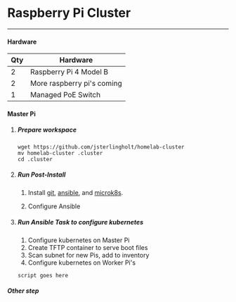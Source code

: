 
# Raspberry Pi Cluster

---

#### Hardware

| Qty | Hardware |
| - | ----------- |
| 2 | Raspberry Pi 4 Model B |
| 2 | More raspberry pi's coming
| 1 | Managed PoE Switch |

#### Master Pi
01. ##### Prepare workspace
    > 
        wget https://github.com/jsterlingholt/homelab-cluster
        mv homelab-cluster .cluster
        cd .cluster

02. ##### Run Post-Install
    1. Install [git](https://git-scm.com/book/en/v2/Getting-Started-The-Command-Line), [ansible](https://www.ansible.com), and [microk8s](https://microk8s.io).

    2. Configure Ansible
    >   
        

03. ##### Run Ansible Task to configure kubernetes
    1. Configure kubernetes on Master Pi
    2. Create TFTP container to serve boot files
    3. Scan subnet for new Pis, add to inventory
    4. Configure kubernetes on Worker Pi's
    >
        script goes here

##### Other step